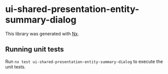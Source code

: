 # ui-shared-presentation-entity-summary-dialog

This library was generated with [Nx](https://nx.dev).

## Running unit tests

Run `nx test ui-shared-presentation-entity-summary-dialog` to execute the unit tests.
